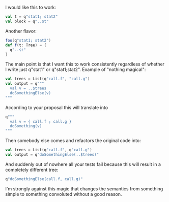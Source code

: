 I would like this to work:

```scala
val t = q"stat1; stat2"
val block = q"..$t"
```

Another flavor:

```scala
foo(q"stat1; stat2")
def f(t: Tree) = {
  q"..$t"
}
```

The main point is that I want this to work consistently regardless of whether I write just q"stat1" or q"stat1;stat2".
Example of "nothing magical":

```scala
val trees = List(q"call.f", "call.g")
val output = q"""
  val v = ..$trees
  doSomethingElse(v)
"""
```

According to your proposal this will translate into
```scala
q"""
  val v = { call.f ; call.g }
  doSomething(v)
"""
```

Then somebody else comes and refactors the original code into:

```scala
val trees = List(q"call.f", q"call.g")
val output = q"doSomethingElse(..$trees)"
```

And suddenly out of nowhere all your tests fail because this will result in a completely different tree:

```scala
q"doSomethingElse(call.f, call.g)"
```

I'm strongly against this magic that changes the semantics from something simple to something convoluted without a good reason.
